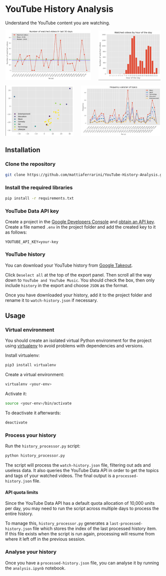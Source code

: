 # YouTube History Analysis

Understand the YouTube content you are watching.

<p align="center">
  <img src="images/amounts.png" width="55%">
  <img src="images/moments.png" width="40%" style="margin-left: 20px;">
</p>
<p align="center">
    <img src="images/clustering.png" width="44%" style="margin-right: 20px;">
  <img src="images/topic_frequency.png" width="51%">
</p>

## Installation

### Clone the repository

```bash
git clone https://github.com/mattiaferrarini/YouTube-History-Analysis.git
```

### Install the required libraries

```bash
pip install -r requirements.txt
```

### YouTube Data API key

Create a project in the [Google Developers Console](https://console.developers.google.com/) and [obtain an API key](https://developers.google.com/youtube/registering_an_application). Create a file named `.env` in the project folder and add the created key to it as follows:

```
YOUTUBE_API_KEY=your-key
```

### YouTube history

You can download your YouTube history from [Google Takeout](https://takeout.google.com/settings/takeout). 

Click `Deselect all` at the top of the export panel. Then scroll all the way down to `YouTube and YouTube Music`. You should check the box, then only include `history` in the export and choose `JSON` as the format.

Once you have downloaded your history, add it to the project folder and rename it to `watch-history.json` if necessary.


## Usage

### Virtual environment

You should create an isolated virtual Python environment for the project using [virtualenv](https://virtualenv.pypa.io/en/latest/) to avoid problems with dependencies and versions.

Install virtualenv:

```bash
pip3 install virtualenv
```

Create a virtual environment:

```bash
virtualenv <your-env>
```

Activate it:
```bash
source <your-env>/bin/activate
```

To deactivate it afterwards:
```bash
deactivate
```

### Process your history

Run the `history_processor.py` script:

```bash
python history_processor.py
```

The script will process the `watch-history.json` file, filtering out ads and useless data. It also queries the YouTube Data API in order to get the topics and tags of your watched videos. The final output is a `processed-history.json` file. 

#### API quota limits

Since the YouTube Data API has a default quota allocation of 10,000 units per day, you may need to run the script across multiple days to process the entire history.

To manage this, `history_processor.py` generates a `last-processed-history.json` file which stores the index of the last processed history item. If this file exists when the script is run again, processing will resume from where it left off in the previous session.

### Analyse your history

Once you have a `processed-history.json` file, you can analyse it by running the `analysis.ipynb` notebook.
